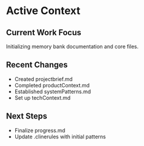 # Active Context

## Current Work Focus
Initializing memory bank documentation and core files.

## Recent Changes
- Created projectbrief.md
- Completed productContext.md
- Established systemPatterns.md
- Set up techContext.md

## Next Steps
- Finalize progress.md
- Update .clinerules with initial patterns
